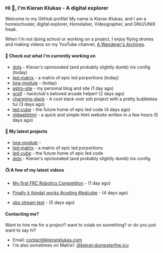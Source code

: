 ### Hi 👋, I'm Kieran Klukas - A digital explorer 

Welcome to my GitHub profile! My name is Kieran Klukas, and I am a homeschooler, digital explorer, Homelaber, Videographer, and GNU/UNIX freak.

When I'm not doing school or working on a project, I enjoy flying drones and making videos on my YouTube channel, [A Wanderer's Archives](https://youtube.com/@wanderer.archives).

#### 👷 Check out what I'm currently working on

- [dots](https://github.com/kcoderhtml/dots) - Kieran's opinionated (and probably slightly dumb) nix config (today)
- [led-matrix](https://github.com/kcoderhtml/led-matrix) - a matrix of epic led porportions (today)
- [lora-module](https://github.com/kcoderhtml/lora-module) -  (today)
- [astro-site](https://github.com/kcoderhtml/astro-site) - my personal blog and site (1 day ago)
- [grolf](https://github.com/kcoderhtml/grolf) - hackclub's beloved arcade helper! (2 days ago)
- [charming-slack](https://github.com/kcoderhtml/charming-slack) - A cool slack over ssh project with a pretty bubbletea tui (3 days ago)
- [led-cube](https://github.com/kcoderhtml/led-cube) - the future home of epic led code (4 days ago)
- [oldwebhtml](https://github.com/kcoderhtml/oldwebhtml) - a quick and simple html website written in a few hours (5 days ago)

#### 🌱 My latest projects

- [lora-module](https://github.com/kcoderhtml/lora-module) - 
- [led-matrix](https://github.com/kcoderhtml/led-matrix) - a matrix of epic led porportions
- [led-cube](https://github.com/kcoderhtml/led-cube) - the future home of epic led code
- [dots](https://github.com/kcoderhtml/dots) - Kieran's opinionated (and probably slightly dumb) nix config

#### 📺 A few of my latest videos

- [My first FRC Robotics Competition](https://www.youtube.com/watch?v=w_o2-eqkbCk) - (1 day ago)

- [Finally it (kinda) works #coding #ledcube](https://www.youtube.com/watch?v=Mfk6LF0zwZg) - (4 days ago)

- [obs stream test](https://www.youtube.com/watch?v=zJZ2PaQFEDw) - (5 days ago)



#### Contacting me?

Want to hire me for a project? want to colab on something? or do you just want to say hi?

- Email: [contact@kieranklukas.com](mailto:contact@kieranklukas.com)
- I'm also sometimes on Matrix!: [@kieran:dumpsterfire.icu](https://matrix.to/#/@kieran.matrix.dumpsterfire.icu)
